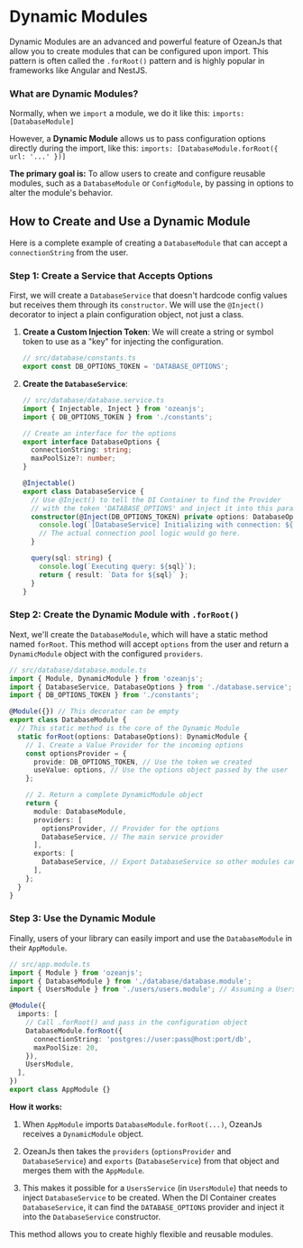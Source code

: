 # Dynamic Modules

Dynamic Modules are an advanced and powerful feature of OzeanJs that allow you to create modules that can be configured upon import. This pattern is often called the `.forRoot()` pattern and is highly popular in frameworks like Angular and NestJS.

### What are Dynamic Modules?

Normally, when we `import` a module, we do it like this:
`imports: [DatabaseModule]`

However, a **Dynamic Module** allows us to pass configuration options directly during the import, like this:
`imports: [DatabaseModule.forRoot({ url: '...' })]`

**The primary goal is:**
To allow users to create and configure reusable modules, such as a `DatabaseModule` or `ConfigModule`, by passing in options to alter the module's behavior.

## How to Create and Use a Dynamic Module

Here is a complete example of creating a `DatabaseModule` that can accept a `connectionString` from the user.

### Step 1: Create a Service that Accepts Options

First, we will create a `DatabaseService` that doesn't hardcode config values but receives them through its `constructor`. We will use the `@Inject()` decorator to inject a plain configuration object, not just a class.

1. **Create a Custom Injection Token**: We will create a string or symbol token to use as a "key" for injecting the configuration.

   ```typescript
   // src/database/constants.ts
   export const DB_OPTIONS_TOKEN = 'DATABASE_OPTIONS';
   ```

2. **Create the `DatabaseService`**:

   ```typescript
   // src/database/database.service.ts
   import { Injectable, Inject } from 'ozeanjs';
   import { DB_OPTIONS_TOKEN } from './constants';

   // Create an interface for the options
   export interface DatabaseOptions {
     connectionString: string;
     maxPoolSize?: number;
   }

   @Injectable()
   export class DatabaseService {
     // Use @Inject() to tell the DI Container to find the Provider
     // with the token 'DATABASE_OPTIONS' and inject it into this parameter.
     constructor(@Inject(DB_OPTIONS_TOKEN) private options: DatabaseOptions) {
       console.log(`[DatabaseService] Initializing with connection: ${options.connectionString}`);
       // The actual connection pool logic would go here.
     }

     query(sql: string) {
       console.log(`Executing query: ${sql}`);
       return { result: `Data for ${sql}` };
     }
   }
   ```

### Step 2: Create the Dynamic Module with `.forRoot()`

Next, we'll create the `DatabaseModule`, which will have a static method named `forRoot`. This method will accept `options` from the user and return a `DynamicModule` object with the configured `providers`.

```typescript
// src/database/database.module.ts
import { Module, DynamicModule } from 'ozeanjs';
import { DatabaseService, DatabaseOptions } from './database.service';
import { DB_OPTIONS_TOKEN } from './constants';

@Module({}) // This decorator can be empty
export class DatabaseModule {
  // This static method is the core of the Dynamic Module
  static forRoot(options: DatabaseOptions): DynamicModule {
    // 1. Create a Value Provider for the incoming options
    const optionsProvider = {
      provide: DB_OPTIONS_TOKEN, // Use the token we created
      useValue: options, // Use the options object passed by the user
    };

    // 2. Return a complete DynamicModule object
    return {
      module: DatabaseModule,
      providers: [
        optionsProvider, // Provider for the options
        DatabaseService, // The main service provider
      ],
      exports: [
        DatabaseService, // Export DatabaseService so other modules can inject it
      ],
    };
  }
}
```

### Step 3: Use the Dynamic Module

Finally, users of your library can easily import and use the `DatabaseModule` in their `AppModule`.

```typescript
// src/app.module.ts
import { Module } from 'ozeanjs';
import { DatabaseModule } from './database/database.module';
import { UsersModule } from './users/users.module'; // Assuming a UsersModule exists

@Module({
  imports: [
    // Call .forRoot() and pass in the configuration object
    DatabaseModule.forRoot({
      connectionString: 'postgres://user:pass@host:port/db',
      maxPoolSize: 20,
    }),
    UsersModule,
  ],
})
export class AppModule {}
```

**How it works:**

1. When `AppModule` imports `DatabaseModule.forRoot(...)`, OzeanJs receives a `DynamicModule` object.

2. OzeanJs then takes the `providers` (`optionsProvider` and `DatabaseService`) and `exports` (`DatabaseService`) from that object and merges them with the `AppModule`.

3. This makes it possible for a `UsersService` (in `UsersModule`) that needs to inject `DatabaseService` to be created. When the DI Container creates `DatabaseService`, it can find the `DATABASE_OPTIONS` provider and inject it into the `DatabaseService` constructor.

This method allows you to create highly flexible and reusable modules.
